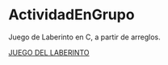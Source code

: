 # ActividadEnGrupo
Juego de Laberinto en C, a partir de arreglos.

[JUEGO DEL LABERINTO](laberinto)
